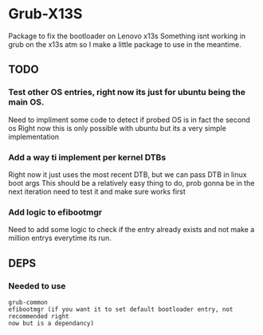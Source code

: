 # Grub-X13S
Package to fix the bootloader on Lenovo x13s
Something isnt working in grub on the x13s atm so I make a little package to use in 
the meantime.

## TODO

### Test other OS entries, right now its just for ubuntu being the main OS.
  Need to impliment some code to detect if probed OS is in fact the second os
  Right now this is only possible with ubuntu but its a very simple implementation

### Add a way ti implement per kernel DTBs
   Right now it just uses the most recent DTB, but we can pass DTB in linux boot args
   This should be a relatively easy thing to do, prob gonna be in the next iteration
   need to test it and make sure works first
    
### Add logic to efibootmgr
  Need to add some logic to check if the entry already exists and not make a million
  entrys everytime its run.
    
## DEPS
### Needed to use
    grub-common
    efibootmgr (if you want it to set default bootloader entry, not recommended right 
    now but is a dependancy)
